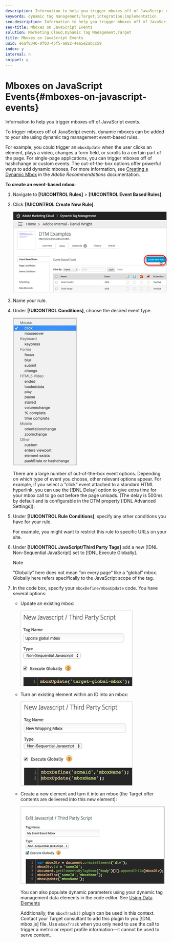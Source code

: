 ```yaml
---
description: Information to help you trigger mboxes off of JavaScript events.
keywords: dynamic tag management;Target;integration;implementation
seo-description: Information to help you trigger mboxes off of JavaScript events.
seo-title: Mboxes on JavaScript Events
solution: Marketing Cloud,Dynamic Tag Management,Target
title: Mboxes on JavaScript Events
uuid: e6af8346-0f03-45f5-a882-4ea5e2abcc59
index: y
internal: n
snippet: y
---
```


# Mboxes on JavaScript Events{#mboxes-on-javascript-events}

Information to help you trigger mboxes off of JavaScript events.

To trigger mboxes off of JavaScript events, dynamic mboxes can be added to your site using dynamic tag management event-based rules.

For example, you could trigger an `mboxUpdate` when the user clicks an element, plays a video, changes a form field, or scrolls to a certain part of the page. For single-page applications, you can trigger mboxes off of hashchange or custom events. The out-of-the-box options offer powerful ways to add dynamic mboxes. For more information, see [Creating a Dynamic Mbox](https://marketing.adobe.com/resources/help/en_US/rec/r_Creating_a_Dynamic_Mbox.html) in the *Adobe Recommendations* documentation.

**To create an event-based mbox:** 

1. Navigate to **[!UICONTROL Rules]** > **[!UICONTROL Event Based Rules]**.
1. Click **[!UICONTROL Create New Rule]**.

   ![Step Result](assets/event_base_rule.png)

1. Name your rule.
1. Under **[!UICONTROL Conditions]**, choose the desired event type.

   ![](assets/events.png)

   There are a large number of out-of-the-box event options. Depending on which type of event you choose, other relevant options appear. For example, if you select a “click” event attached to a standard HTML hyperlink, you can use the [!DNL Delay] option to give extra time for your mbox call to go out before the page unloads. (The delay is 500ms by default and is configurable in the DTM property [!DNL Advanced Settings]). 
1. Under **[!UICONTROL Rule Conditions]**, specify any other conditions you have for your rule.

   For example, you might want to restrict this rule to specific URLs on your site. 
1. Under **[!UICONTROL JavaScript/Third Party Tags]** add a new [!DNL Non-Sequential JavaScript] set to [!DNL Execute Globally].

   >[!NOTE]
   >
   >“Globally” here does not mean “on every page” like a “global” mbox. Globally here refers specifically to the JavaScript scope of the tag.

1. In the code box, specify your `mboxDefine/mboxUpdate` code. You have several options:

    * Update an existing mbox:

      ![](assets/mbox_existing.png)

    * Turn an existing element within an ID into an mbox:

      ![](assets/mbox_existing_id.png)

    * Create a new element and turn it into an mbox (the Target offer contents are delivered into this new element):

      ![](assets/mbox_new.png)

       You can also populate dynamic parameters using your dynamic tag management data elements in the code editor. See [Using Data Elements](../../../adobe-target-tool/configure-target-tool/data-elements/using-data-elements.md#concept-5d81a662c9554753a160ae399b8aeb44)

       Additionally, the `mboxTrack()` plugin can be used in this context. Contact your Target consultant to add this plugin to you [!DNL mbox.js] file. Use `mboxTrack` when you only need to use the call to trigger a metric or report profile information—it cannot be used to serve content. 
    
